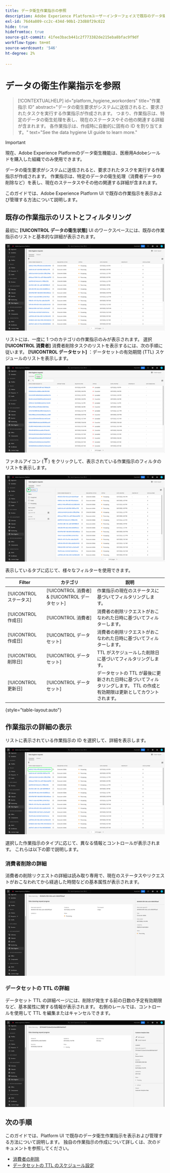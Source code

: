 ```yaml
---
title: データ衛生作業指示の参照
description: Adobe Experience Platformユーザーインターフェイスで既存のデータ衛生作業指示を表示および管理する方法について説明します。
exl-id: 76d4a809-cc2c-434d-90b1-23d88f29c022
hide: true
hidefromtoc: true
source-git-commit: 41fee3bacb441c2f773382de215eba8bfac9f9df
workflow-type: tm+mt
source-wordcount: '546'
ht-degree: 2%

---
```


# データの衛生作業指示を参照

>[!CONTEXTUALHELP]
>id="platform_hygiene_workorders"
>title="作業指示 ID"
>abstract="データの衛生要求がシステムに送信されると、要求されたタスクを実行する作業指示が作成されます。 つまり、作業指示は、特定のデータの衛生処理を表し、現在のステータスやその他の関連する詳細が含まれます。 各作業指示は、作成時に自動的に固有の ID を割り当てます。"
>text="See the data hygiene UI guide to learn more."

>[!IMPORTANT]
>
>現在、Adobe Experience Platformのデータ衛生機能は、医療用Adobeシールドを購入した組織でのみ使用できます。

データの衛生要求がシステムに送信されると、要求されたタスクを実行する作業指示が作成されます。 作業指示は、特定のデータの衛生処理（消費者データの削除など）を表し、現在のステータスやその他の関連する詳細が含まれます。

このガイドでは、Adobe Experience Platform UI で既存の作業指示を表示および管理する方法について説明します。

## 既存の作業指示のリストとフィルタリング

最初に **[!UICONTROL データの衛生状態]** UI のワークスペースには、既存の作業指示のリストと基本的な詳細が表示されます。

![を示す画像 [!UICONTROL データの衛生状態] Platform UI のワークスペース](../images/ui/browse/work-order-list.png)

リストには、一度に 1 つのカテゴリの作業指示のみが表示されます。 選択 **[!UICONTROL 消費者]** 消費者削除タスクのリストを表示するには、次の手順に従います。 **[!UICONTROL データセット]** ：データセットの有効期間 (TTL) スケジュールのリストを表示します。

![を示す画像 [!UICONTROL データセット] タブ](../images/ui/browse/dataset-tab.png)

ファネルアイコン (![ファネルアイコンの画像](../images/ui/browse/funnel-icon.png)) をクリックして、表示されている作業指示のフィルタのリストを表示します。

![表示された作業指示フィルターの画像](../images/ui/browse/filters.png)

表示しているタブに応じて、様々なフィルターを使用できます。

| Filter | カテゴリ | 説明 |
| --- | --- | --- |
| [!UICONTROL ステータス] | [!UICONTROL 消費者] &amp; [!UICONTROL データセット] | 作業指示の現在のステータスに基づいてフィルタリングします。 |
| [!UICONTROL 作成日] | [!UICONTROL 消費者] | 消費者の削除リクエストがおこなわれた日時に基づいてフィルターします。 |
| [!UICONTROL 作成日] | [!UICONTROL データセット] | 消費者の削除リクエストがおこなわれた日時に基づいてフィルターします。 |
| [!UICONTROL 削除日] | [!UICONTROL データセット] | TTL がスケジュールした削除日に基づいてフィルタリングします。 |
| [!UICONTROL 更新日] | [!UICONTROL データセット] | データセットの TTL が最後に更新された日時に基づいてフィルタリングします。 TTL の作成と有効期限は更新としてカウントされます。 |

{style=&quot;table-layout:auto&quot;}

## 作業指示の詳細の表示

リストに表示されている作業指示の ID を選択して、詳細を表示します。

![選択されている作業指示 ID を示す画像](../images/ui/browse/select-work-order.png)

選択した作業指示のタイプに応じて、異なる情報とコントロールが表示されます。 これらは以下の節で説明します。

### 消費者削除の詳細

<!-- (Not available for initial release)
>[!CONTEXTUALHELP]
>id="platform_hygiene_responsemessages"
>title="Consumer delete response"
>abstract="When a consumer deletion process receives a response from the system, these messages are displayed under the **[!UICONTROL Result]** section. If a problem occurs while a work order is processing, any relevant error messages will appear in this section to help you troubleshoot the issue. To learn more, see the data hygiene UI guide."
-->

消費者の削除リクエストの詳細は読み取り専用で、現在のステータスやリクエストがおこなわれてから経過した時間などの基本属性が表示されます。

![消費者削除作業指示の詳細ページを示す画像](../images/ui/browse/consumer-delete-details.png)

### データセットの TTL の詳細

データセット TTL の詳細ページには、削除が発生する前の日数の予定有効期限など、基本属性に関する情報が表示されます。 右側のレールでは、コントロールを使用して TTL を編集またはキャンセルできます。

![データセットの TTL 作業指示の詳細ページを示す画像](../images/ui/browse/ttl-details.png)

## 次の手順

このガイドでは、Platform UI で既存のデータ衛生作業指示を表示および管理する方法について説明します。 独自の作業指示の作成について詳しくは、次のドキュメントを参照してください。

* [消費者の削除](./delete-consumer.md)
* [データセットの TTL のスケジュール設定](./ttl.md)
